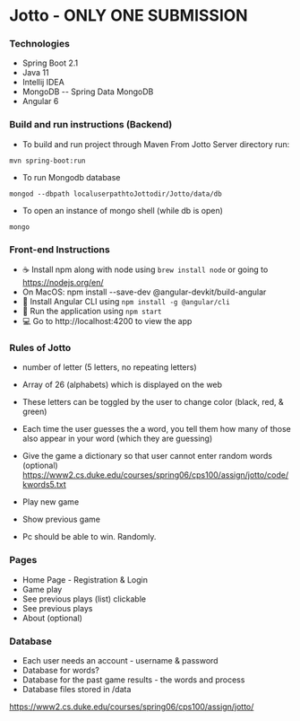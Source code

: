 # Jotto - ONLY ONE SUBMISSION

### Technologies
* Spring Boot 2.1
* Java 11
* Intellij IDEA 
* MongoDB -- Spring Data MongoDB
* Angular 6

### Build and run instructions (Backend)
* To build and run project through Maven
From Jotto Server directory run:
```
mvn spring-boot:run
```
* To run Mongodb database
```
mongod --dbpath localuserpathtoJottodir/Jotto/data/db
```
* To open an instance of mongo shell (while db is open)
```
mongo
```

### Front-end Instructions
* :coffee: Install npm along with node using `brew install node` or going to https://nodejs.org/en/
* On MacOS: npm install --save-dev @angular-devkit/build-angular
* :whale: Install Angular CLI using `npm install -g @angular/cli`
* :running: Run the application using `npm start`
* :computer: Go to http://localhost:4200 to view the app

### Rules of Jotto
* number of letter (5 letters, no repeating letters)
* Array of 26 (alphabets) which is displayed on the web
* These letters can be toggled by the user to change color (black, red, & green)
* Each time the user guesses the a word, you tell them how many of those also appear in your word (which they are guessing)

* Give the game a dictionary so that user cannot enter random words (optional)
https://www2.cs.duke.edu/courses/spring06/cps100/assign/jotto/code/kwords5.txt

* Play new game
* Show previous game
* Pc should be able to win. Randomly.

### Pages
* Home Page - Registration & Login
* Game play
* See previous plays (list) clickable
* See previous plays
* About (optional)

### Database
* Each user needs an account - username & password
* Database for words?
* Database for the past game results - the words and process
* Database files stored in /data

https://www2.cs.duke.edu/courses/spring06/cps100/assign/jotto/

